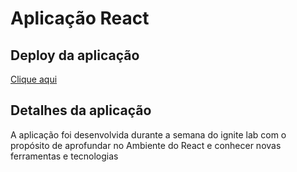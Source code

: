 # Aplicação React 
## Deploy da aplicação
<a href="https://event-platform-jade-sigma.vercel.app/" target="_blank">Clique aqui</a>

## Detalhes da aplicação
<p>
    A aplicação foi desenvolvida durante a semana do ignite lab com o propósito de aprofundar no Ambiente do React e conhecer novas ferramentas e tecnologias
</p>
